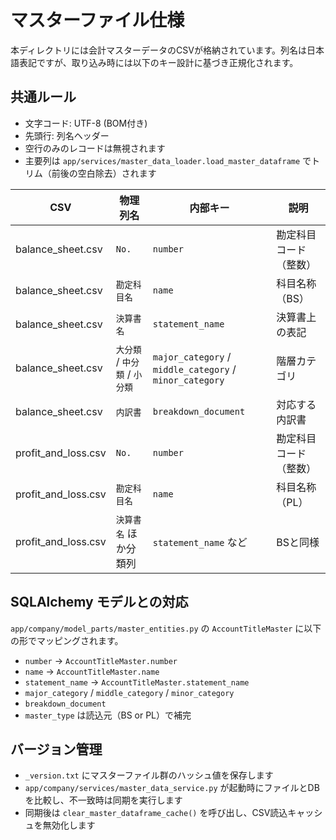 # マスターファイル仕様

本ディレクトリには会計マスターデータのCSVが格納されています。列名は日本語表記ですが、取り込み時には以下のキー設計に基づき正規化されます。

## 共通ルール

- 文字コード: UTF-8 (BOM付き)
- 先頭行: 列名ヘッダー
- 空行のみのレコードは無視されます
- 主要列は `app/services/master_data_loader.load_master_dataframe` でトリム（前後の空白除去）されます

| CSV | 物理列名 | 内部キー | 説明 |
| --- | --- | --- | --- |
| balance_sheet.csv | `No.` | `number` | 勘定科目コード（整数） |
| balance_sheet.csv | `勘定科目名` | `name` | 科目名称（BS） |
| balance_sheet.csv | `決算書名` | `statement_name` | 決算書上の表記 |
| balance_sheet.csv | `大分類` / `中分類` / `小分類` | `major_category` / `middle_category` / `minor_category` | 階層カテゴリ |
| balance_sheet.csv | `内訳書` | `breakdown_document` | 対応する内訳書 |
| profit_and_loss.csv | `No.` | `number` | 勘定科目コード（整数） |
| profit_and_loss.csv | `勘定科目名` | `name` | 科目名称（PL） |
| profit_and_loss.csv | `決算書名` ほか分類列 | `statement_name` など | BSと同様 |

## SQLAlchemy モデルとの対応

`app/company/model_parts/master_entities.py` の `AccountTitleMaster` に以下の形でマッピングされます。

- `number` → `AccountTitleMaster.number`
- `name` → `AccountTitleMaster.name`
- `statement_name` → `AccountTitleMaster.statement_name`
- `major_category` / `middle_category` / `minor_category`
- `breakdown_document`
- `master_type` は読込元（BS or PL）で補完

## バージョン管理

- `_version.txt` にマスターファイル群のハッシュ値を保存します
- `app/company/services/master_data_service.py` が起動時にファイルとDBを比較し、不一致時は同期を実行します
- 同期後は `clear_master_dataframe_cache()` を呼び出し、CSV読込キャッシュを無効化します
